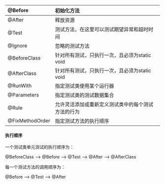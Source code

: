 | @Before | 初始化方法 |
| :--- | :--- |
| @After | 释放资源 |
| @Test | 测试方法，在这里可以测试期望异常和超时时间 |
| @Ignore | 忽略的测试方法 |
| @BeforeClass | 针对所有测试，只执行一次，且必须为static void |
| @AfterClass | 针对所有测试，只执行一次，且必须为static void |
| @RunWith | 指定测试类使用某个运行器 |
| @Parameters | 指定测试类的测试数据集合 |
| @Rule | 允许灵活添加或重新定义测试类中的每个测试方法的行为 |
| @FixMethodOrder | 指定测试方法的执行顺序 |

#### 执行顺序

一个测试类单元测试的执行顺序为：

@BeforeClass –&gt; @Before –&gt; @Test –&gt; @After –&gt; @AfterClass

每一个测试方法的调用顺序为：

@Before –&gt; @Test –&gt; @After



